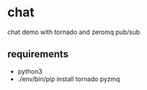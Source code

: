 chat
====

chat demo with tornado and zeromq pub/sub

requirements
------------

* python3
* ./env/bin/pip install tornado pyzmq
